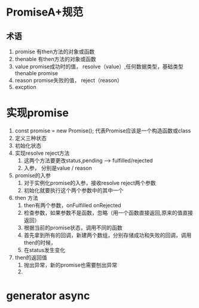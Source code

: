# PromiseA+规范

## 术语
1. promise 有then方法的对象或函数
2. thenable 有then方法的对象或函数
3. value promise成功时的值， resolve（value）,任何数据类型，基础类型 thenable promise
4. reason promise失败的值， reject（reason）
5. excption

# 实现promise

1. const promise = new Promise(); 代表Promise应该是一个构造函数或class
2. 定义三种状态
3. 初始化状态
4. 实现resolve reject方法
   1. 这两个方法要更改status,pending --> fulfilled/rejected
   2. 入参， 分别是value / reason
5. promise的入参
   1. 对于实例化promise的入参，接收resolve reject两个参数
   2. 初始化就要执行这个两个参数中的其中一个
6. then 方法
   1. then有两个参数，onFulfilled onRejected
   2. 检查参数，如果参数不是函数，忽略（用一个函数直接返回,原来的值直接返回）
   3. 根据当前的promise状态，调用不同的函数
   4. 首先拿到所有的回调，新建两个数组，分别存储成功和失败的回调，调用then的时候，
   5. 在status发生变化
7. then的返回值
   1. 抛出异常，新的promise也需要刨出异常
   2. 
# generator async